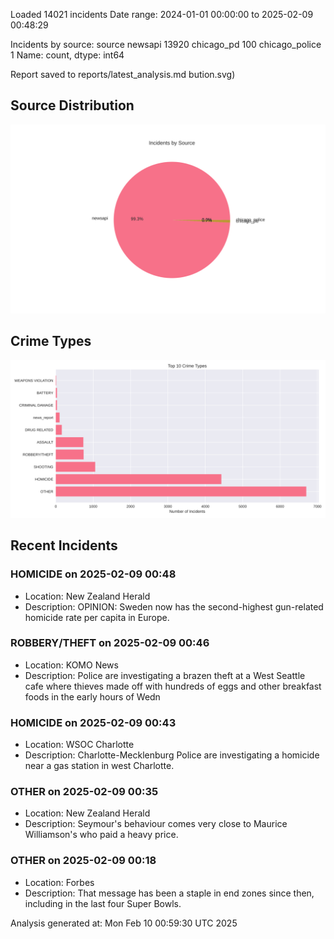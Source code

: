 
Loaded 14021 incidents
Date range: 2024-01-01 00:00:00 to 2025-02-09 00:48:29

Incidents by source:
source
newsapi           13920
chicago_pd          100
chicago_police        1
Name: count, dtype: int64

Report saved to reports/latest_analysis.md
bution.svg)

## Source Distribution
![Source Distribution](images/source_distribution.svg)

## Crime Types
![Crime Types](images/crime_types.svg)

## Recent Incidents

### HOMICIDE on 2025-02-09 00:48
- Location: New Zealand Herald
- Description: OPINION: Sweden now has the second-highest gun-related homicide rate per capita in Europe.


### ROBBERY/THEFT on 2025-02-09 00:46
- Location: KOMO News
- Description: Police are investigating a brazen theft at a West Seattle cafe where thieves made off with hundreds of eggs and other breakfast foods in the early hours of Wedn


### HOMICIDE on 2025-02-09 00:43
- Location: WSOC Charlotte
- Description: Charlotte-Mecklenburg Police are investigating a homicide near a gas station in west Charlotte.


### OTHER on 2025-02-09 00:35
- Location: New Zealand Herald
- Description: Seymour's behaviour comes very close to Maurice Williamson's who paid a heavy price.


### OTHER on 2025-02-09 00:18
- Location: Forbes
- Description: That message has been a staple in end zones since then, including in the last four Super Bowls.

Analysis generated at: Mon Feb 10 00:59:30 UTC 2025

